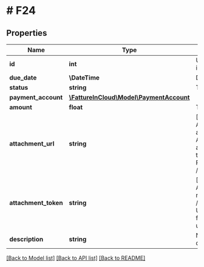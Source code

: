 # # F24

## Properties

Name | Type | Description | Notes
------------ | ------------- | ------------- | -------------
**id** | **int** | Unique F24 identifier. | [optional]
**due_date** | **\DateTime** | Due date. |
**status** | **string** | Tax status. | [optional]
**payment_account** | [**\FattureInCloud\Model\PaymentAccount**](PaymentAccount.md) |  | [optional]
**amount** | **float** | Taxes amount. |
**attachment_url** | **string** | [Read Only] Absolute url of the attached file. Authomatically set if a valid attachment token is passed via POST /taxes or PUT /taxes/{documentId}. | [optional] [readonly]
**attachment_token** | **string** | [Write Only] Attachment token returned by POST /taxes/attachment. Used to attach the file already uploaded. | [optional]
**description** | **string** | Name or brief description. |

[[Back to Model list]](../../README.md#models) [[Back to API list]](../../README.md#endpoints) [[Back to README]](../../README.md)

